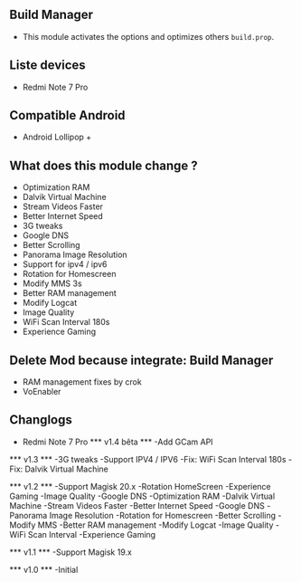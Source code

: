## Build Manager
* This module activates the options and optimizes others `build.prop`.

## Liste devices
* Redmi Note 7 Pro

## Compatible Android
* Android Lollipop +

## What does this module change ?
* Optimization RAM
* Dalvik Virtual Machine
* Stream Videos Faster
* Better Internet Speed
* 3G tweaks
* Google DNS
* Better Scrolling
* Panorama Image Resolution
* Support for ipv4 / ipv6
* Rotation for Homescreen
* Modify MMS 3s
* Better RAM management
* Modify Logcat
* Image Quality
* WiFi Scan Interval 180s
* Experience Gaming

## Delete Mod because integrate: Build Manager
* RAM management fixes by crok
* VoEnabler

## Changlogs
* Redmi Note 7 Pro
*** v1.4 bêta ***
-Add GCam API

*** v1.3 ***
-3G tweaks
-Support IPV4 / IPV6
-Fix: WiFi Scan Interval 180s
-Fix: Dalvik Virtual Machine

*** v1.2 ***
-Support Magisk 20.x
-Rotation HomeScreen
-Experience Gaming
-Image Quality
-Google DNS
-Optimization RAM
-Dalvik Virtual Machine
-Stream Videos Faster
-Better Internet Speed
-Google DNS
-Panorama Image Resolution
-Rotation for Homescreen
-Better Scrolling
-Modify MMS
-Better RAM management
-Modify Logcat
-Image Quality
-WiFi Scan Interval
-Experience Gaming

*** v1.1 ***
-Support Magisk 19.x

*** v1.0 ***
-Initial